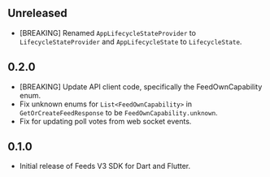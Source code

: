 ## Unreleased
- [BREAKING] Renamed `AppLifecycleStateProvider` to `LifecycleStateProvider` and `AppLifecycleState` to `LifecycleState`.

## 0.2.0
- [BREAKING] Update API client code, specifically the FeedOwnCapability enum.
- Fix unknown enums for `List<FeedOwnCapability>` in `GetOrCreateFeedResponse` to be `FeedOwnCapability.unknown`.
- Fix for updating poll votes from web socket events.

## 0.1.0
- Initial release of Feeds V3 SDK for Dart and Flutter.